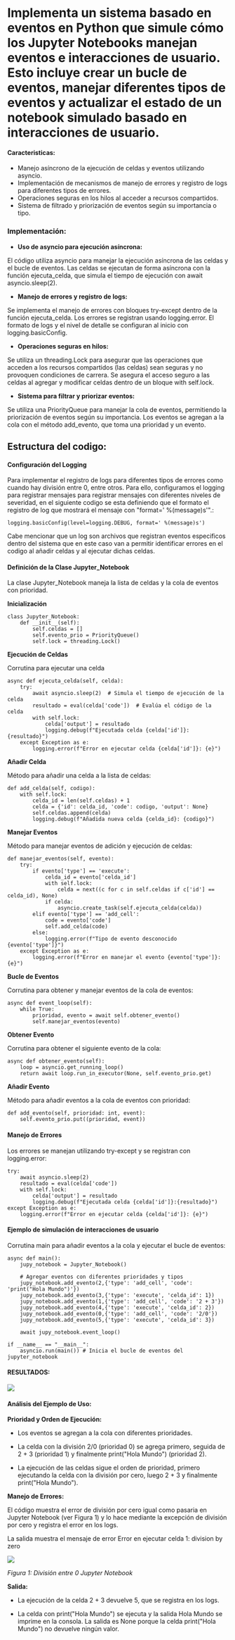# **Implementa un sistema basado en eventos en Python que simule cómo los Jupyter Notebooks manejan eventos e interacciones de usuario. Esto incluye crear un bucle de eventos, manejar diferentes tipos de eventos y actualizar el estado de un notebook simulado basado en interacciones de usuario.**

#### Caracteristicas:
- Manejo asíncrono de la ejecución de celdas y eventos utilizando asyncio.
- Implementación de mecanismos de manejo de errores y registro de logs para diferentes tipos de errores.
- Operaciones seguras en los hilos al acceder a recursos compartidos.
- Sistema de filtrado y priorización de eventos según su importancia o tipo.


### Implementación:

- **Uso de asyncio para ejecución asíncrona:**

El código utiliza asyncio para manejar la ejecución asíncrona de las celdas y el bucle de eventos.
Las celdas se ejecutan de forma asíncrona con la función ejecuta_celda, que simula el tiempo de ejecución con await asyncio.sleep(2).

- **Manejo de errores y registro de logs:**

Se implementa el manejo de errores con bloques try-except dentro de la función ejecuta_celda.
Los errores se registran usando logging.error.
El formato de logs y el nivel de detalle se configuran al inicio con logging.basicConfig.

- **Operaciones seguras en hilos:**

Se utiliza un threading.Lock para asegurar que las operaciones que acceden a los recursos compartidos (las celdas) sean seguras y no provoquen condiciones de carrera.
Se asegura el acceso seguro a las celdas al agregar y modificar celdas dentro de un bloque with self.lock.

- **Sistema para filtrar y priorizar eventos:**

Se utiliza una PriorityQueue para manejar la cola de eventos, permitiendo la priorización de eventos según su importancia.
Los eventos se agregan a la cola con el método add_evento, que toma una prioridad y un evento.


## Estructura del codigo:

#### **Configuración del Logging**

Para implementar el registro de logs para diferentes tipos de errores como cuando hay división entre 0, entre otros.
Para ello, configuramos el logging para registrar mensajes  para registrar mensajes con diferentes niveles de severidad, en el siguiente codigo se esta definiendo que el formato el registro de log que mostrará el mensaje con "format=' %(message)s'".:

```
logging.basicConfig(level=logging.DEBUG, format=' %(message)s')

```

Cabe mencionar que un log son archivos que registran eventos especificos dentro del sistema que en este caso van a permitir identificar errores en el codigo al añadir celdas y al ejecutar dichas celdas.

#### **Definición de la Clase Jupyter_Notebook**

La clase Jupyter_Notebook maneja la lista de celdas y la cola de eventos con prioridad.

**Inicialización**

```
class Jupyter_Notebook:
    def __init__(self):
        self.celdas = []
        self.evento_prio = PriorityQueue()
        self.lock = threading.Lock()

```

**Ejecución de Celdas**

Corrutina para ejecutar una celda

```
async def ejecuta_celda(self, celda):
    try:
        await asyncio.sleep(2)  # Simula el tiempo de ejecución de la celda
        resultado = eval(celda['code'])  # Evalúa el código de la celda
        with self.lock:
            celda['output'] = resultado
            logging.debug(f"Ejecutada celda {celda['id']}:{resultado}")
    except Exception as e:
        logging.error(f"Error en ejecutar celda {celda['id']}: {e}")

```

**Añadir Celda**

Método para añadir una celda a la lista de celdas:

```
def add_celda(self, codigo):
    with self.lock:
        celda_id = len(self.celdas) + 1
        celda = {'id': celda_id, 'code': codigo, 'output': None}
        self.celdas.append(celda)
        logging.debug(f"Añadida nueva celda {celda_id}: {codigo}")

```

**Manejar Eventos**

Método para manejar eventos de adición y ejecución de celdas:

```
def manejar_eventos(self, evento):
    try:
        if evento['type'] == 'execute':
            celda_id = evento['celda_id']
            with self.lock:
                celda = next((c for c in self.celdas if c['id'] == celda_id), None)
            if celda:
                asyncio.create_task(self.ejecuta_celda(celda))
        elif evento['type'] == 'add_cell':
            code = evento['code']
            self.add_celda(code)
        else:
            logging.error(f"Tipo de evento desconocido {evento['type']}")
    except Exception as e:
        logging.error(f"Error en manejar el evento {evento['type']}: {e}")

```

**Bucle de Eventos**

Corrutina para obtener y manejar eventos de la cola de eventos:

```
async def event_loop(self):
    while True:
        prioridad, evento = await self.obtener_evento()
        self.manejar_eventos(evento)
```


**Obtener Evento**

Corrutina para obtener el siguiente evento de la cola:

```
async def obtener_evento(self):
    loop = asyncio.get_running_loop()
    return await loop.run_in_executor(None, self.evento_prio.get)

```

**Añadir Evento**

Método para añadir eventos a la cola de eventos con prioridad:

```
def add_evento(self, prioridad: int, event):
    self.evento_prio.put((prioridad, event))

```

#### **Manejo de Errores**

Los errores se manejan utilizando try-except y se registran con logging.error:

```
try:
    await asyncio.sleep(2)
    resultado = eval(celda['code'])
    with self.lock:
        celda['output'] = resultado
        logging.debug(f"Ejecutada celda {celda['id']}:{resultado}")
except Exception as e:
    logging.error(f"Error en ejecutar celda {celda['id']}: {e}")

```




#### **Ejemplo de simulación de interacciones de usuario**

Corrutina main para añadir eventos a la cola y ejecutar el bucle de eventos:

```
async def main():
    jupy_notebook = Jupyter_Notebook()

    # Agregar eventos con diferentes prioridades y tipos
    jupy_notebook.add_evento(2,{'type': 'add_cell', 'code': 'print("Hola Mundo")'})
    jupy_notebook.add_evento(3,{'type': 'execute', 'celda_id': 1})
    jupy_notebook.add_evento(1,{'type': 'add_cell', 'code': '2 + 3'})
    jupy_notebook.add_evento(4,{'type': 'execute', 'celda_id': 2})
    jupy_notebook.add_evento(0,{'type': 'add_cell', 'code': '2/0'})
    jupy_notebook.add_evento(5,{'type': 'execute', 'celda_id': 3})

    await jupy_notebook.event_loop()

if __name__ == "__main__":
    asyncio.run(main()) # Inicia el bucle de eventos del jupyter_notebook

```

#### **RESULTADOS:**

![](imagen2.png)

#### **Análisis del Ejemplo de Uso:**

**Prioridad y Orden de Ejecución:**

- Los eventos se agregan a la cola con diferentes prioridades.
- La celda con la división 2/0 (prioridad 0) se agrega primero, seguida de 2 + 3 (prioridad 1) y finalmente print("Hola Mundo") (prioridad 2).

- La ejecución de las celdas sigue el orden de prioridad, primero ejecutando la celda con la división por cero, luego 2 + 3 y finalmente print("Hola Mundo").


**Manejo de Errores:**

El código muestra el error de división por cero igual como pasaria en Jupyter Notebook (ver Figura 1) y lo hace mediante la excepción de división por cero y registra el error en los logs.

La salida muestra el mensaje de error Error en ejecutar celda 1: division by zero

![](imagen1.png)

*Figura 1: División entre 0 Jupyter Notebook*

**Salida:**

- La ejecución de la celda 2 + 3 devuelve 5, que se registra en los logs.

- La celda con print("Hola Mundo") se ejecuta y la salida Hola Mundo se imprime en la consola. La salida es None porque la celda print("Hola Mundo") no devuelve ningún valor.







